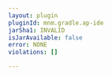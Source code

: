 ```yaml
---
layout: plugin
pluginId: mnm.gradle.ap-ide
jarSha1: INVALID
isJarAvailable: false
error: NONE
violations: []

---
```

